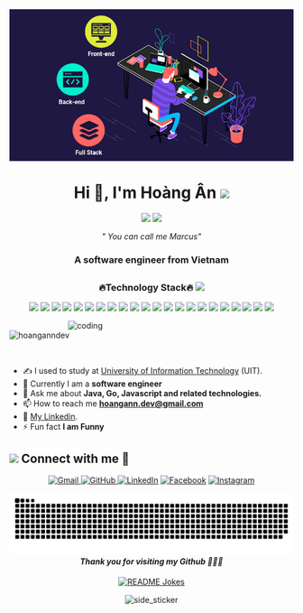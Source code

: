 <div align="center">
<img align="center" alt="coding" src="images/background.gif">
<!-- <img align="center" alt="coding" src="https://imarticus.org/blog/wp-content/uploads/2021/12/djbwgfw.gif"> -->
</div> 
<h1 align="center">Hi 👋, I'm Hoàng Ân <img src="https://media.giphy.com/media/mGcNjsfWAjY5AEZNw6/giphy.gif" width="50"></h1>
<p align="center">
  <img src="https://img.shields.io/badge/Focus-Web%20Application-red" />
  <img src="https://img.shields.io/badge/Languages-English%20-yellow" />
</p>
<div align="center"><i>" You can call me Marcus"</i></div>
<h3 align="center">A software engineer from Vietnam</h3>

<h2 align="center"></h2>


<h3 align="center">🔥Technology Stack🔥 <img src="https://media.giphy.com/media/WUlplcMpOCEmTGBtBW/giphy.gif" width="40"></h3>
<p align="center">
<img src="https://img.shields.io/badge/-Java-black?style=flat-square&logo=openjdk&logoColor=red"/>
<img src="https://img.shields.io/badge/-JavaScript-black?style=flat-square&logo=javascript&logoColor=yellow"/>
<img src="https://img.shields.io/badge/-Go-black?style=flat-squar[README.md](..%2F..%2F..%2F..%2F..%2FDownloads%2Fhoanganndev%2FREADME.md)e&logo=go&logoColor=blue"/>
<img src="https://img.shields.io/badge/-Spring%20Boot-black?style=flat-square&logo=spring&logoColor=green"/>
<img src="https://img.shields.io/badge/-Node.js-black?style=flat-square&logo=node.js&logoColor=green"/>
<img src="https://img.shields.io/badge/-Expressjs-black?style=flat-square&logo=Express.js"/>
<img src="https://img.shields.io/badge/-React-black?style=flat-square&logo=react"/>
<img src="https://img.shields.io/badge/-Gin-black?style=flat-square&logo=go&logoColor=blue"/>
<img src="https://img.shields.io/badge/-Oracle-black?style=flat-square&logo=oracle&logoColor=red"/>
<img src="https://img.shields.io/badge/-MySQL-black?style=flat-square&logo=mysql&logoColor=blue"/>
<img src="https://img.shields.io/badge/-MongoDB-black?style=flat-square&logo=mongodb"/>
<img src="https://img.shields.io/badge/-Jenkins-black?style=flat-square&logo=jenkins&logoColor=red"/>
<img src="https://img.shields.io/badge/-Docker-black?style=flat-square&logo=docker&logoColor=blue"/>
<img src="https://img.shields.io/badge/-Kubernetes-black?style=flat-square&logo=kubernetes&logoColor=blue"/>
<img src="https://img.shields.io/badge/-Terraform-black?style=flat-square&logo=terraform&logoColor=7A42B8"/>
<img src="https://img.shields.io/badge/-Ansible-black?style=flat-square&logo=ansible&logoColor=red"/>
<img src="https://img.shields.io/badge/-Prometheus-black?style=flat-square&logo=prometheus&logoColor=E6522C"/>
<img src="https://img.shields.io/badge/-Grafana-black?style=flat-square&logo=grafana&logoColor=F46800"/>
<img src="https://img.shields.io/badge/-CircleCI-black?style=flat-square&logo=circleci&logoColor=blue"/>
<img src="https://img.shields.io/badge/-Git-black?style=flat-square&logo=git"/>
<img src="https://img.shields.io/badge/-GitLab%20CI-black?style=flat-square&logo=gitlab&logoColor=red"/>
<img src="https://img.shields.io/badge/-GitHub-black?style=flat-square&logo=github"/>
</p>

<img align="right" alt="coding" width="400" src="https://miro.medium.com/max/680/1*IRGHmiGsa16stedQvIaZfw.gif">
<p align="left"> <img src="https://komarev.com/ghpvc/?username=hoanganndev&label=Profile%20views&color=0e75b6&style=flat" alt="hoanganndev" /> </p>
<p align="left"> <a href="https://twitter.com/" target="blank"><img src="https://img.shields.io/twitter/follow/?logo=twitter&style=for-the-badge" alt="" /></a> </p>

- ✍ I used to study at [University of Information Technology](https://www.uit.edu.vn) (UIT).
- 🌱 Currently I am a **software engineer**
- 💬 Ask me about **Java, Go, Javascript and related technologies.**
- 📫 How to reach me **hoangann.dev@gmail.com**
- 💬 [My Linkedin](https://www.linkedin.com/in/hoang-an).
- ⚡ Fun fact **I am Funny**

## <img src="https://media.giphy.com/media/iY8CRBdQXODJSCERIr/giphy.gif" width="30px"> Connect with me 🤝
<p align="center">
	<a href="mailto:hoangann.dev@gmail.com"><img img src="https://img.shields.io/badge/gmail-%23EA4335.svg?style=plastic&logo=gmail&logoColor=white" alt="Gmail"/>		</a>
	<a href="https://github.com/hoanganndev"><img src="https://img.shields.io/badge/github-%23181717.svg?style=plastic&logo=github&logoColor=white" alt="GitHub"/>		</a>
	<a href="https://linkedin.com/in/hoang-an"><img src="https://img.shields.io/badge/linkedin-%230A66C2.svg?style=plastic&logo=linkedin&logoColor=white" 		alt="LinkedIn"/></a>
	<a href="https://fb.com/an.best01"><img src="https://img.shields.io/badge/facebook-%231877F2.svg?style=plastic&logo=facebook&logoColor=white" alt="Facebook"/></a>
	<a href="https://instagram.com/_h.an._"><img src="https://img.shields.io/badge/instagram-%23E4405F.svg?style=plastic&logo=instagram&logoColor=white" alt="Instagram"/></a>
</p>


<picture>
  <source
    media="(prefers-color-scheme: dark)"
    srcset="https://raw.githubusercontent.com/platane/snk/output/github-contribution-grid-snake-dark.svg"
  />
  <source
    media="(prefers-color-scheme: light)"
    srcset="https://raw.githubusercontent.com/platane/snk/output/github-contribution-grid-snake.svg"
  />
  <img
    alt="github contribution grid snake animation"
    src="https://raw.githubusercontent.com/platane/snk/output/github-contribution-grid-snake.svg"
  />
</picture>

<div align="center">
<b><i>Thank you for visiting my Github 👻👻👻</i></b><br></b><br>
<a href="https://readme-jokes.vercel.app"><img align="center" src="https://readme-jokes.vercel.app/api" alt="README Jokes"></a>
</div>


<p  align="center">
<img align="center" width=200px height=200px alt="side_sticker" src="https://media.giphy.com/media/TEnXkcsHrP4YedChhA/giphy.gif" />
</p>

